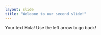 ```yaml
---
layout: slide
title: "Welcome to our second slide!"
---
```

Your text
Hola!
Use the left arrow to go back!
